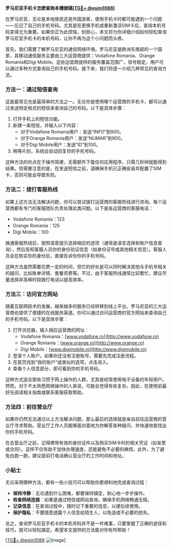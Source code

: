 **罗马尼亚手机卡怎麽查詢本機號碼[[TG💪+ @esim1088](https://t.me/s/esim1088)]**

在罗马尼亚，无论是本地居民还是外国游客，使用手机卡时都可能遇到一个问题——忘记了自己的手机号码。尤其是在更换手机或重新激活SIM卡后，查询本机号码变得尤为重要。如果你正为此烦恼，别担心，本文将为你详细介绍如何轻松查询罗马尼亚手机卡的本机号码，让你不再为这个小问题而头疼。

首先，我们需要了解罗马尼亚的通信网络环境。罗马尼亚是欧洲东南部的一个国家，其移动通信服务主要由三大运营商提供：Vodafone Romania、Orange Romania和Digi Mobile。这些运营商提供的服务覆盖范围广，信号稳定，用户可以通过多种方式查询自己的手机号码。接下来，我们将逐一介绍几种常见的查询方法。

### 方法一：通过短信查询

这是最常见也是最简单的方法之一。无论你是使用哪个运营商的手机卡，都可以通过发送特定格式的短信来查询自己的号码。以下是具体步骤：

1. 打开手机上的短信功能。
2. 新建一条短信，并输入以下内容：
   - 对于Vodafone Romania用户：发送“INFO”到900。
   - 对于Orange Romania用户：发送“NUMAR”到900。
   - 对于Digi Mobile用户：发送“ID”到100。
3. 稍等片刻，系统会自动回复你的手机号码。

这种方法的优点在于操作简便，无需额外下载任何应用程序，只需几秒钟就能得到结果。但需要注意的是，在发送短信之前，请确保手机已正确安装并配置了SIM卡，否则可能会导致失败。

### 方法二：拨打客服热线

如果上述方法无法解决问题，你可以尝试拨打运营商的客服热线进行咨询。每个运营商都有专门的客服团队负责处理此类问题。以下是各运营商的客服电话：

- Vodafone Romania：123
- Orange Romania：125
- Digi Mobile：100

拨通客服热线后，按照语音提示选择相应的选项（通常是语言选择和账户信息查询），然后告知客服人员你的身份验证信息（如身份证号或其他相关信息）。客服人员会在核实你的身份后，直接告诉你你的手机号码。

这种方法虽然需要花费一定的时间，但它的好处是可以同时解决其他与手机号相关的疑问，比如账单详情、套餐资费等。不过，由于客服热线通常比较繁忙，建议尽量选择非高峰时段拨打电话以提高效率。

### 方法三：访问官方网站

随着互联网技术的发展，越来越多的服务已经转移到线上平台。罗马尼亚的三大运营商也提供了便捷的在线服务渠道。你可以通过访问运营商的官方网站来查询自己的手机号码。以下是具体步骤：

1. 打开浏览器，输入相应运营商的网址：
   - Vodafone Romania：[www.vodafone.ro](http://www.vodafone.ro)
   - Orange Romania：[www.orange.ro](http://www.orange.ro)
   - Digi Mobile：[www.digimobile.ro](http://www.digimobile.ro)
2. 登录个人账户。如果你还没有注册账号，需要先完成注册流程。
3. 在首页找到“我的账户”或类似的选项，点击进入。
4. 查看个人信息部分，即可看到你的手机号码。

这种方式适合那些习惯于网上操作的人群，尤其是经常使用电子设备的年轻用户。然而，对于不太熟悉网络操作的人来说，可能会觉得有些复杂。因此，在使用前最好先阅读相关指南或联系客服获取帮助。

### 方法四：前往营业厅

如果你仍然无法通过以上方法解决问题，那么最后的选择就是亲自前往运营商的营业厅寻求帮助。营业厅工作人员能够面对面地为你解答各种疑问，并快速地查找出你的手机号码。

在去营业厅之前，记得携带有效的身份证件以及购买SIM卡时的相关凭证（如发票或合同）。这样不仅有助于加快办理速度，还能避免不必要的麻烦。此外，为了避免白跑一趟，建议提前打电话确认营业厅的工作时间和地址。

### 小贴士

无论采用哪种方法，都有一些小技巧可以帮助你更顺利地完成查询过程：

- **保持冷静**：无论遇到什么困难，都要保持镇定，耐心地一步步操作。
- **检查网络连接**：如果是通过短信或网站查询，确保手机网络畅通无阻。
- **记录信息**：在查询过程中，随时记下重要的信息，以便后续使用。
- **保护隐私**：不要随意透露个人信息给陌生人，以免造成不必要的损失。

总之，查询罗马尼亚手机卡的本机号码并不是一件难事，只要掌握了正确的途径和技巧，就可以轻松搞定。希望本文提供的方法能对你有所帮助！

[[TG💪+ @esim1088](https://t.me/s/esim1088) ![Image](https://i.postimg.cc/4NQfJmqS/Snipaste-2025-05-13-00-14-12.png)]
